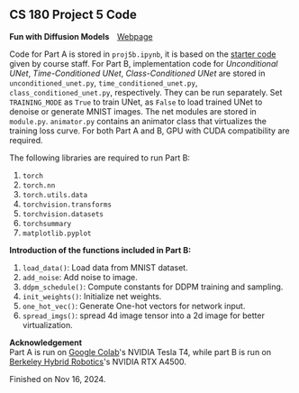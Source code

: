
## CS 180 Project 5 Code

**Fun with Diffusion Models**&emsp;[Webpage](https://davidpaulwei.github.io/cs180/proj5/)

Code for Part A is stored in `proj5b.ipynb`, it is based on the [starter code](https://colab.research.google.com/drive/1RiLmbbnhr4YsogD3dWZ39asPVNKuPsah?usp=sharing) given by course staff. For Part B, implementation code for _Unconditional UNet_, _Time-Conditioned UNet_, _Class-Conditioned UNet_ are stored in `unconditioned_unet.py`, `time_conditioned_unet.py`, `class_conditioned_unet.py`, respectively. They can be run separately. Set `TRAINING_MODE` as `True` to train UNet, as `False` to load trained UNet to denoise or generate MNIST images. The net modules are stored in `module.py`. `animator.py` contains an animator class that virtualizes the training loss curve. For both Part A and B, GPU with CUDA compatibility are required.    

The following libraries are required to run Part B:    

1. `torch`
2. `torch.nn`
3. `torch.utils.data`
4. `torchvision.transforms`
5. `torchvision.datasets`
6. `torchsummary`
7. `matplotlib.pyplot`


**Introduction of the functions included in Part B:**   

1. `load_data()`: Load data from MNIST dataset.
2. `add_noise`: Add noise to image.
3. `ddpm_schedule()`: Compute constants for DDPM training and sampling.
4. `init_weights()`: Initialize net weights.
5.  `one_hot_vec()`: Generate One-hot vectors for network input.
6. `spread_imgs()`: spread 4d image tensor into a 2d image for better virtualization.
    
**Acknowledgement**   
Part A is run on [Google Colab](https://colab.research.google.com/)'s NVIDIA Tesla T4, while part B is run on [Berkeley Hybrid Robotics](https://hybrid-robotics.berkeley.edu)'s NVIDIA RTX A4500.

Finished on Nov 16, 2024.
